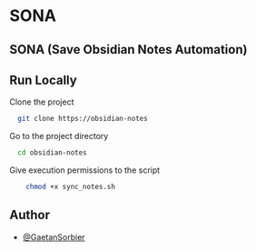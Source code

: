 # SONA 
## SONA (Save Obsidian Notes Automation)

## Run Locally

Clone the project

```bash
  git clone https://obsidian-notes
```

Go to the project directory

```bash
  cd obsidian-notes
```

Give execution permissions to the script 

```bash
    chmod +x sync_notes.sh
```


## Author

- [@GaetanSorbier](https://www.github.com/GaetanSorbier)
